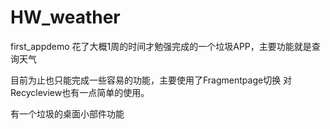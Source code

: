 # HW_weather
first_appdemo
花了大概1周的时间才勉强完成的一个垃圾APP，主要功能就是查询天气

目前为止也只能完成一些容易的功能，主要使用了Fragmentpage切换
对Recycleview也有一点简单的使用。

有一个垃圾的桌面小部件功能
